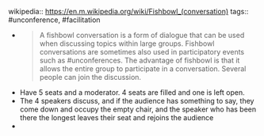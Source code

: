 wikipedia:: https://en.m.wikipedia.org/wiki/Fishbowl_(conversation)
tags:: #unconference, #facilitation

- > A fishbowl conversation is a form of dialogue that can be used when discussing topics within large groups. Fishbowl conversations are sometimes also used in participatory events such as #unconferences. The advantage of fishbowl is that it allows the entire group to participate in a conversation. Several people can join the discussion.
- Have 5 seats and a moderator. 4 seats are filled and one is left open.
- The 4 speakers discuss, and if the audience has something to say, they come down and occupy the empty chair, and the speaker who has been there the longest leaves their seat and rejoins the audience
-